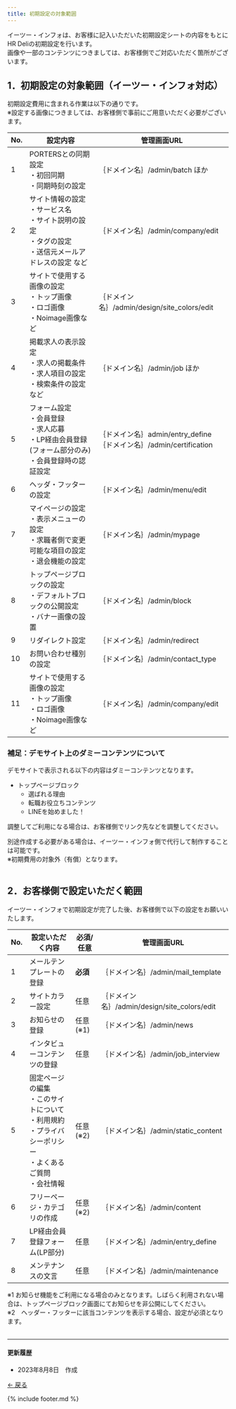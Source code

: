 ```yaml
---
title: 初期設定の対象範囲
---
```

イーツー・インフォは、お客様に記入いただいた初期設定シートの内容をもとにHR Deliの初期設定を行います。<br>
画像や一部のコンテンツにつきましては、お客様側でご対応いただく箇所がございます。

## 1．初期設定の対象範囲（イーツー・インフォ対応）
初期設定費用に含まれる作業は以下の通りです。<br>
※設定する画像につきましては、お客様側で事前にご用意いただく必要がございます。

No. | 設定内容 | 管理画面URL
------------- | ------------- | ------------- | 
1 | PORTERSとの同期設定<br>・初回同期<br>・同期時刻の設定 | ｛ドメイン名｝/admin/batch ほか
2 | サイト情報の設定<br>・サービス名<br>・サイト説明の設定<br>・タグの設定<br>・送信元メールアドレスの設定 など | ｛ドメイン名｝/admin/company/edit
3 | サイトで使用する画像の設定<br>・トップ画像<br>・ロゴ画像<br>・Noimage画像など | ｛ドメイン名｝/admin/design/site_colors/edit
4 | 掲載求人の表示設定<br>・求人の掲載条件<br>・求人項目の設定<br>・検索条件の設定など | ｛ドメイン名｝/admin/job ほか
5 | フォーム設定<br>・会員登録<br>・求人応募<br>・LP経由会員登録 (フォーム部分のみ)<br>・会員登録時の認証設定 | ｛ドメイン名｝admin/entry_define<br>｛ドメイン名｝/admin/certification
6 | ヘッダ・フッターの設定 | ｛ドメイン名｝/admin/menu/edit
7 | マイページの設定<br>・表示メニューの設定<br>・求職者側で変更可能な項目の設定<br>・退会機能の設定 | ｛ドメイン名｝/admin/mypage
8 | トップページブロックの設定<br>・デフォルトブロックの公開設定<br>・バナー画像の設置 | ｛ドメイン名｝/admin/block
9 | リダイレクト設定 | ｛ドメイン名｝/admin/redirect
10 | お問い合わせ種別の設定 | ｛ドメイン名｝/admin/contact_type
11 | サイトで使用する画像の設定<br>・トップ画像<br>・ロゴ画像<br>・Noimage画像など | ｛ドメイン名｝/admin/company/edit

### 補足：デモサイト上のダミーコンテンツについて
デモサイトで表示される以下の内容はダミーコンテンツとなります。

* トップページブロック
    * 選ばれる理由
    * 転職お役立ちコンテンツ
    * LINEを始めました！

調整してご利用になる場合は、お客様側でリンク先などを調整してください。

別途作成する必要がある場合は、イーツー・インフォ側で代行して制作することは可能です。<br>
※初期費用の対象外（有償）となります。<br>
<br>

## 2．お客様側で設定いただく範囲
イーツー・インフォで初期設定が完了した後、お客様側で以下の設定をお願いいたします。

No. | 設定いただく内容 | 必須/任意 | 管理画面URL
------------- | ------------- | ------------- |  ------------- |  
1 | メールテンプレートの登録 | **必須** | ｛ドメイン名｝/admin/mail_template
2 | サイトカラー設定 | 任意 | ｛ドメイン名｝/admin/design/site_colors/edit
3 | お知らせの登録 | 任意(※1) | ｛ドメイン名｝/admin/news
4 | インタビューコンテンツの登録 | 任意 | ｛ドメイン名｝/admin/job_interview
5 | 固定ページの編集<br>・このサイトについて<br>・利用規約<br>・プライバシーポリシー<br>・よくあるご質問<br>・会社情報 | 任意(※2) | ｛ドメイン名｝/admin/static_content
6 | フリーページ・カテゴリの作成 | 任意(※2) | ｛ドメイン名｝/admin/content
7 | LP経由会員登録フォーム(LP部分) | 任意 | ｛ドメイン名｝/admin/entry_define
8 | メンテナンスの文言 | 任意 | ｛ドメイン名｝/admin/maintenance

※1 お知らせ機能をご利用になる場合のみとなります。しばらく利用されない場合は、トップページブロック画面にてお知らせを非公開にしてください。<br>
※2　ヘッダー・フッターに該当コンテンツを表示する場合、設定が必須となります。<br>
<br>

<hr>

#### 更新履歴
* 2023年8月8日　作成


[← 戻る](https://e2info.github.io/hrdeli-docs/)


{% include footer.md %}
